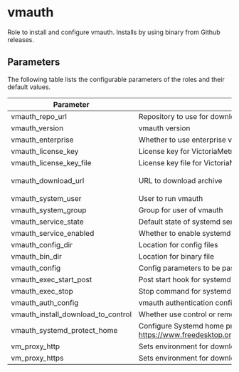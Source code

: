# vmauth

Role to install and configure vmauth. Installs by using binary from Github releases.

## Parameters

The following table lists the configurable parameters of the roles and their default values.

| Parameter                          | Description                                                                                                                | Default                                                                                            |
|------------------------------------|----------------------------------------------------------------------------------------------------------------------------|----------------------------------------------------------------------------------------------------|
| vmauth_repo_url                    | Repository to use for download.                                                                                            | `https://github.com/VictoriaMetrics/VictoriaMetrics`                                               |
| vmauth_version                     | vmauth version                                                                                                             | `v1.109.0`                                                                                         |
| vmauth_enterprise                  | Whether to use enterprise version of binaries.                                                                             | `false`                                                                                            |
| vmauth_license_key                 | License key for VictoriaMetrics enterprise.                                                                                | `""`                                                                                               |
| vmauth_license_key_file            | License key file for VictoriaMetrics enterprise.                                                                           | `""`                                                                                               |
| vmauth_download_url                | URL to download archive                                                                                                    | `{{ vmauth_repo_url }}/releases/download/{{ vmauth_version }}/vmutils-{{ vmauth_version }}.tar.gz` |
| vmauth_system_user                 | User to run vmauth                                                                                                         | `victoriametrics`                                                                                  |
| vmauth_system_group                | Group for user of vmauth                                                                                                   | `{{ vmauth_system_user }}`                                                                         |
| vmauth_service_state               | Default state of systemd service                                                                                           | `started`                                                                                          |
| vmauth_service_enabled             | Whether to enable systemd service                                                                                          | `true`                                                                                             |    
| vmauth_config_dir                  | Location for config files                                                                                                  | `/opt/victoriametrics-vmauth`                                                                      |
| vmauth_bin_dir                     | Location for binary file                                                                                                   | `/usr/local/bin`                                                                                   |
| vmauth_config                      | Config parameters to be passed via environment variables                                                                   | `{}`                                                                                               |
| vmauth_exec_start_post             | Post start hook for systemd unit                                                                                           | `""`                                                                                               |
| vmauth_exec_stop                   | Stop command for systemd unit                                                                                              | `""`                                                                                               |
| vmauth_auth_config                 | vmauth authentication config.                                                                                              | See [defaults.yml](./defaults/main.yml)                                                            |
| vmauth_install_download_to_control | Whether use control or remote host to download installation archive                                                        | `true`                                                                                             |
| vmauth_systemd_protect_home        | Configure Systemd home protection. See See https://www.freedesktop.org/software/systemd/man/systemd.exec.html#ProtectHome= | `"yes"`                                                                                            |
| vm_proxy_http                      | Sets environment for downloading archive                                                                                   | `""`                                                                                               |
| vm_proxy_https                     | Sets environment for downloading archive                                                                                   | `""`                                                                                               |
